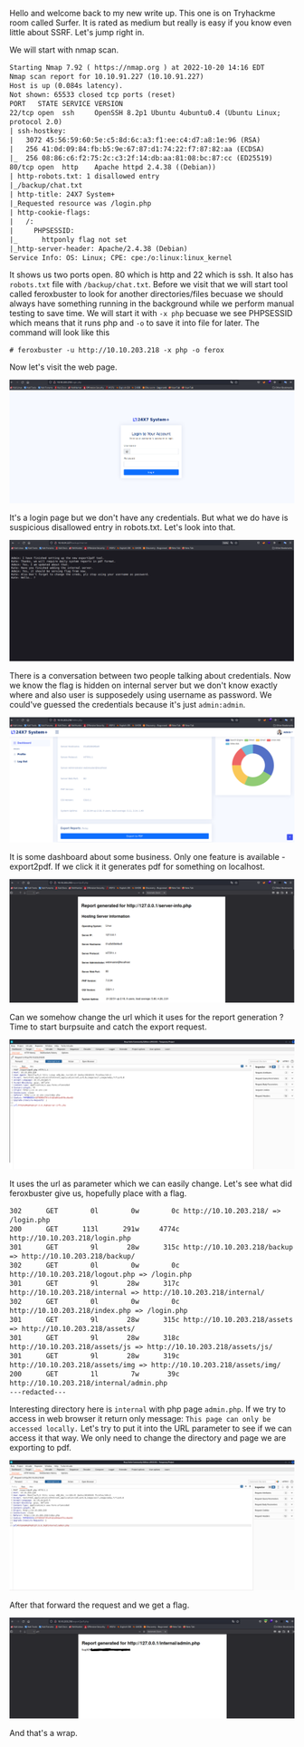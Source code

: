 Hello and welcome back to my new write up. This one is on Tryhackme room called Surfer. It is rated as medium
but really is easy if you know even little about SSRF. Let's jump right in.

We will start with nmap scan.

```
Starting Nmap 7.92 ( https://nmap.org ) at 2022-10-20 14:16 EDT
Nmap scan report for 10.10.91.227 (10.10.91.227)
Host is up (0.084s latency).
Not shown: 65533 closed tcp ports (reset)
PORT   STATE SERVICE VERSION
22/tcp open  ssh     OpenSSH 8.2p1 Ubuntu 4ubuntu0.4 (Ubuntu Linux; protocol 2.0)
| ssh-hostkey: 
|   3072 45:56:59:60:5e:c5:8d:6c:a3:f1:ee:c4:d7:a8:1e:96 (RSA)
|   256 41:0d:09:84:fb:b5:9e:67:87:d1:74:22:f7:87:82:aa (ECDSA)
|_  256 08:86:c6:f2:75:2c:c3:2f:14:db:aa:81:08:bc:87:cc (ED25519)
80/tcp open  http    Apache httpd 2.4.38 ((Debian))
| http-robots.txt: 1 disallowed entry 
|_/backup/chat.txt
| http-title: 24X7 System+
|_Requested resource was /login.php
| http-cookie-flags: 
|   /: 
|     PHPSESSID: 
|_      httponly flag not set
|_http-server-header: Apache/2.4.38 (Debian)
Service Info: OS: Linux; CPE: cpe:/o:linux:linux_kernel
```

It shows us two ports open. 80 which is http and 22 which is ssh. It also has `robots.txt` file with `/backup/chat.txt`. Before we visit that 
we will start tool called feroxbuster to look for another directories/files becuase we should always have something running in the background while we perform manual testing to save time. We will start it with `-x php` becuase we see PHPSESSID
which means that it runs php and `-o` to save it into file for later. The command will look like this

```
# feroxbuster -u http://10.10.203.218 -x php -o ferox
```

Now let's visit the web page. 

![alt text](https://github.com/vojtechsmola/CTF-write-ups/blob/main/Tryhackme-Write-Ups/THM-Surfer-Write-Up/images/surfer_web_login.png?raw=true)

It's a login page but we don't have any credentials. But what we do have is suspicious disallowed entry in robots.txt. Let's look into that.

![alt text](https://github.com/vojtechsmola/CTF-write-ups/blob/main/Tryhackme-Write-Ups/THM-Surfer-Write-Up/images/surfer_web_robots.png?raw=true)

There is a conversation between two people talking about credentials. Now we know the flag is hidden on internal server but we don't know exactly where and also user is supposedely using username as password. We could've guessed the credentials because it's just `admin:admin`. 

![alt text](https://github.com/vojtechsmola/CTF-write-ups/blob/main/Tryhackme-Write-Ups/THM-Surfer-Write-Up/images/surfer_web_admin.png?raw=true)

It is some dashboard about some business. Only one feature is available - export2pdf.
If we click it it generates pdf for something on localhost. 

![alt text](https://github.com/vojtechsmola/CTF-write-ups/blob/main/Tryhackme-Write-Ups/THM-Surfer-Write-Up/images/surfer_export_pdf.png?raw=true)

Can we somehow change the url which it uses for the report generation ? 
Time to start burpsuite and catch the export request. 

![alt text](https://github.com/vojtechsmola/CTF-write-ups/blob/main/Tryhackme-Write-Ups/THM-Surfer-Write-Up/images/surfer_burp_original.png?raw=true)

It uses the url as parameter which we can easily change.
Let's see what did feroxbuster give us, hopefully place with a flag. 

```
302      GET        0l        0w        0c http://10.10.203.218/ => /login.php
200      GET      113l      291w     4774c http://10.10.203.218/login.php
301      GET        9l       28w      315c http://10.10.203.218/backup => http://10.10.203.218/backup/
302      GET        0l        0w        0c http://10.10.203.218/logout.php => /login.php
301      GET        9l       28w      317c http://10.10.203.218/internal => http://10.10.203.218/internal/
302      GET        0l        0w        0c http://10.10.203.218/index.php => /login.php
301      GET        9l       28w      315c http://10.10.203.218/assets => http://10.10.203.218/assets/
301      GET        9l       28w      318c http://10.10.203.218/assets/js => http://10.10.203.218/assets/js/
301      GET        9l       28w      319c http://10.10.203.218/assets/img => http://10.10.203.218/assets/img/
200      GET        1l        7w       39c http://10.10.203.218/internal/admin.php
---redacted---
```

Interesting directory here is `internal` with php page `admin.php`. If we try to access in web browser it return only message:
`This page can only be accessed locally.`
Let's try to put it into the URL parameter to see if we can
access it that way. We only need to change the directory and page we are exporting to pdf.

![alt text](https://github.com/vojtechsmola/CTF-write-ups/blob/main/Tryhackme-Write-Ups/THM-Surfer-Write-Up/images/surf_burp_changed.png?raw=true)

After that forward the request and we get a flag. 

![alt text](https://github.com/vojtechsmola/CTF-write-ups/blob/main/Tryhackme-Write-Ups/THM-Surfer-Write-Up/images/surfer_burp_flag.png?raw=true)

And that's a wrap.